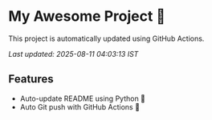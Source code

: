 # My Awesome Project 🚀

This project is automatically updated using GitHub Actions.

_Last updated: 2025-08-11 04:03:13 IST_

## Features
- Auto-update README using Python 🐍
- Auto Git push with GitHub Actions 🤖
